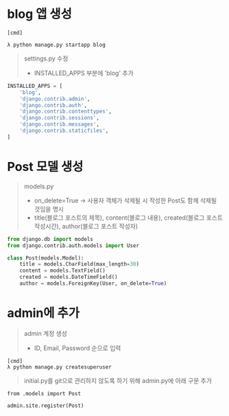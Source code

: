 # blog 앱 생성
~~~
[cmd]

λ python manage.py startapp blog
~~~
> settings.py 수정 
> - INSTALLED_APPS 부분에 'blog' 추가  
~~~python
INSTALLED_APPS = [
    'blog',
    'django.contrib.admin',
    'django.contrib.auth',
    'django.contrib.contenttypes',
    'django.contrib.sessions',
    'django.contrib.messages',
    'django.contrib.staticfiles',
]
~~~

# Post 모델 생성
> models.py
> - on_delete=True → 사용자 객체가 삭제될 시 작성한 Post도 함께 삭제될 것임을 명시
> - title(블로그 포스트의 제목), content(블로그 내용), created(블로그 포스트 작성시간), author(블로그 포스트 작성자)
~~~python
from django.db import models
from django.contrib.auth.models import User

class Post(models.Model):
    title = models.CharField(max_length=30)
    content = models.TextField()
    created = models.DateTimeField()
    author = models.ForeignKey(User, on_delete=True)
~~~

# admin에 추가
> admin 계정 생성
> - ID, Email, Password 순으로 입력
~~~
[cmd]
λ python manage.py createsuperuser
~~~
> initial.py를 git으로 관리하지 않도록 하기 위해 admin.py에 아래 구문 추가  
~~~
from .models import Post

admin.site.register(Post)
~~~


